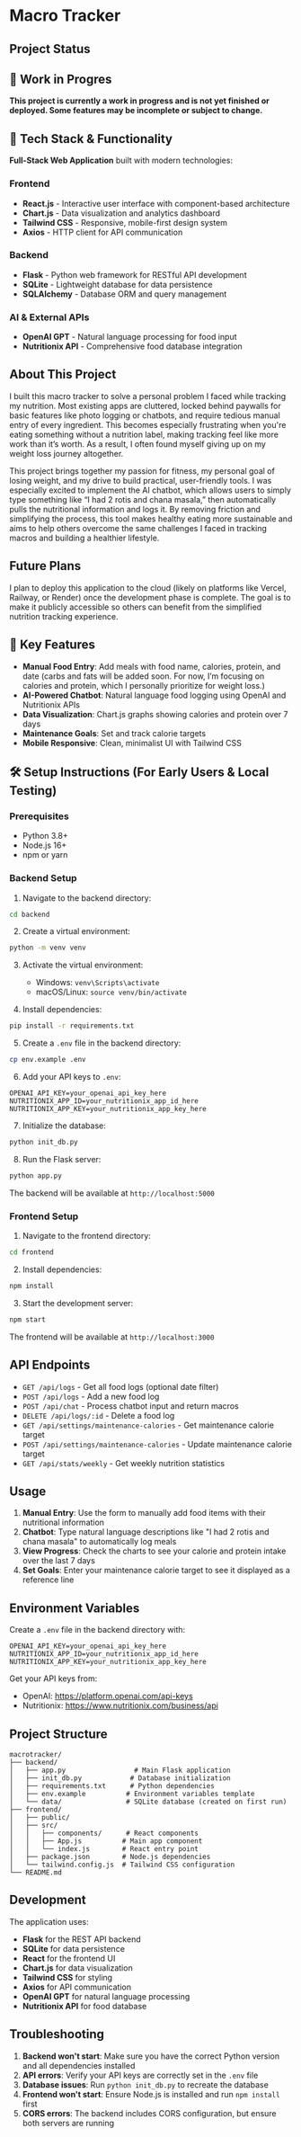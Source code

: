 # Macro Tracker

## Project Status
## 🚧 Work in Progres

**This project is currently a work in progress and is not yet finished or deployed. Some features may be incomplete or subject to change.**

## 🚀 Tech Stack & Functionality

**Full-Stack Web Application** built with modern technologies:

### Frontend
- **React.js** - Interactive user interface with component-based architecture
- **Chart.js** - Data visualization and analytics dashboard
- **Tailwind CSS** - Responsive, mobile-first design system
- **Axios** - HTTP client for API communication

### Backend
- **Flask** - Python web framework for RESTful API development
- **SQLite** - Lightweight database for data persistence
- **SQLAlchemy** - Database ORM and query management

### AI & External APIs
- **OpenAI GPT** - Natural language processing for food input
- **Nutritionix API** - Comprehensive food database integration

## About This Project

I built this macro tracker to solve a personal problem I faced while tracking my nutrition. Most existing apps are cluttered, locked behind paywalls for basic features like photo logging or chatbots, and require tedious manual entry of every ingredient. This becomes especially frustrating when you're eating something without a nutrition label, making tracking feel like more work than it’s worth. As a result, I often found myself giving up on my weight loss journey altogether.

This project brings together my passion for fitness, my personal goal of losing weight, and my drive to build practical, user-friendly tools. I was especially excited to implement the AI chatbot, which allows users to simply type something like “I had 2 rotis and chana masala,” then automatically pulls the nutritional information and logs it. By removing friction and simplifying the process, this tool makes healthy eating more sustainable and aims to help others overcome the same challenges I faced in tracking macros and building a healthier lifestyle.

## Future Plans

I plan to deploy this application to the cloud (likely on platforms like Vercel, Railway, or Render) once the development phase is complete. The goal is to make it publicly accessible so others can benefit from the simplified nutrition tracking experience.

## 🔑 Key Features

- **Manual Food Entry**: Add meals with food name, calories, protein, and date (carbs and fats will be added soon. For now, I’m focusing on calories and protein, which I personally prioritize for weight loss.)
- **AI-Powered Chatbot**: Natural language food logging using OpenAI and Nutritionix APIs
- **Data Visualization**: Chart.js graphs showing calories and protein over 7 days
- **Maintenance Goals**: Set and track calorie targets
- **Mobile Responsive**: Clean, minimalist UI with Tailwind CSS

## 🛠️ Setup Instructions (For Early Users & Local Testing)

### Prerequisites
- Python 3.8+
- Node.js 16+
- npm or yarn

### Backend Setup

1. Navigate to the backend directory:
```bash
cd backend
```

2. Create a virtual environment:
```bash
python -m venv venv
```

3. Activate the virtual environment:
   - Windows: `venv\Scripts\activate`
   - macOS/Linux: `source venv/bin/activate`

4. Install dependencies:
```bash
pip install -r requirements.txt
```

5. Create a `.env` file in the backend directory:
```bash
cp env.example .env
```

6. Add your API keys to `.env`:
```
OPENAI_API_KEY=your_openai_api_key_here
NUTRITIONIX_APP_ID=your_nutritionix_app_id_here
NUTRITIONIX_APP_KEY=your_nutritionix_app_key_here
```

7. Initialize the database:
```bash
python init_db.py
```

8. Run the Flask server:
```bash
python app.py
```

The backend will be available at `http://localhost:5000`

### Frontend Setup

1. Navigate to the frontend directory:
```bash
cd frontend
```

2. Install dependencies:
```bash
npm install
```

3. Start the development server:
```bash
npm start
```

The frontend will be available at `http://localhost:3000`

## API Endpoints

- `GET /api/logs` - Get all food logs (optional date filter)
- `POST /api/logs` - Add a new food log
- `POST /api/chat` - Process chatbot input and return macros
- `DELETE /api/logs/:id` - Delete a food log
- `GET /api/settings/maintenance-calories` - Get maintenance calorie target
- `POST /api/settings/maintenance-calories` - Update maintenance calorie target
- `GET /api/stats/weekly` - Get weekly nutrition statistics

## Usage

1. **Manual Entry**: Use the form to manually add food items with their nutritional information
2. **Chatbot**: Type natural language descriptions like "I had 2 rotis and chana masala" to automatically log meals
3. **View Progress**: Check the charts to see your calorie and protein intake over the last 7 days
4. **Set Goals**: Enter your maintenance calorie target to see it displayed as a reference line

## Environment Variables

Create a `.env` file in the backend directory with:

```
OPENAI_API_KEY=your_openai_api_key_here
NUTRITIONIX_APP_ID=your_nutritionix_app_id_here
NUTRITIONIX_APP_KEY=your_nutritionix_app_key_here
```

Get your API keys from:
- OpenAI: https://platform.openai.com/api-keys
- Nutritionix: https://www.nutritionix.com/business/api

## Project Structure

```
macrotracker/
├── backend/
│   ├── app.py                 # Main Flask application
│   ├── init_db.py            # Database initialization
│   ├── requirements.txt      # Python dependencies
│   ├── env.example          # Environment variables template
│   └── data/                # SQLite database (created on first run)
├── frontend/
│   ├── public/
│   ├── src/
│   │   ├── components/      # React components
│   │   ├── App.js          # Main app component
│   │   └── index.js        # React entry point
│   ├── package.json        # Node.js dependencies
│   └── tailwind.config.js  # Tailwind CSS configuration
└── README.md
```

## Development

The application uses:
- **Flask** for the REST API backend
- **SQLite** for data persistence
- **React** for the frontend UI
- **Chart.js** for data visualization
- **Tailwind CSS** for styling
- **Axios** for API communication
- **OpenAI GPT** for natural language processing
- **Nutritionix API** for food database

## Troubleshooting

1. **Backend won't start**: Make sure you have the correct Python version and all dependencies installed
2. **API errors**: Verify your API keys are correctly set in the `.env` file
3. **Database issues**: Run `python init_db.py` to recreate the database
4. **Frontend won't start**: Ensure Node.js is installed and run `npm install` first
5. **CORS errors**: The backend includes CORS configuration, but ensure both servers are running 